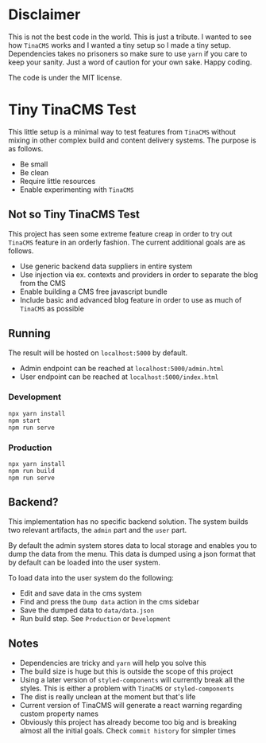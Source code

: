 # Disclaimer
This is not the best code in the world. This is just a tribute. I wanted to see how `TinaCMS` works and I wanted a tiny setup so I made a tiny setup. Dependencies takes no prisoners so make sure to use `yarn` if you care to keep your sanity. Just a word of caution for your own sake. Happy coding.

The code is under the MIT license.

# Tiny TinaCMS Test
This little setup is a minimal way to test features from `TinaCMS` without mixing in other complex build and content delivery systems. The purpose is as follows.
* Be small
* Be clean
* Require little resources
* Enable experimenting with `TinaCMS`

## Not so Tiny TinaCMS Test
This project has seen some extreme feature creap in order to try out `TinaCMS` feature in an orderly fashion. The current additional goals are as follows.
* Use generic backend data suppliers in entire system
* Use injection via ex. contexts and providers in order to separate the blog from the CMS
* Enable building a CMS free javascript bundle
* Include basic and advanced blog feature in order to use as much of `TinaCMS` as possible

## Running
The result will be hosted on `localhost:5000` by default.
* Admin endpoint can be reached at `localhost:5000/admin.html`
* User endpoint can be reached at `localhost:5000/index.html`

### Development
```
npx yarn install
npm start
npm run serve
```

### Production
```
npx yarn install
npm run build
npm run serve
```

## Backend?
This implementation has no specific backend solution. The system builds two relevant artifacts, the `admin` part and the `user` part.

By default the admin system stores data to local storage and enables you to dump the data from the menu. This data is dumped using a json format that by default can be loaded into the user system.

To load data into the user system do the following:
* Edit and save data in the cms system
* Find and press the `Dump data` action in the cms sidebar
* Save the dumped data to `data/data.json`
* Run build step. See `Production` or `Development`

## Notes
* Dependencies are tricky and `yarn` will help you solve this
* The build size is huge but this is outside the scope of this project
* Using a later version of `styled-components` will currently break all the styles. This is either a problem with `TinaCMS` or `styled-components`
* The dist is really unclean at the moment but that's life
* Current version of TinaCMS will generate a react warning regarding custom property names
* Obviously this project has already become too big and is breaking almost all the initial goals. Check `commit history` for simpler times